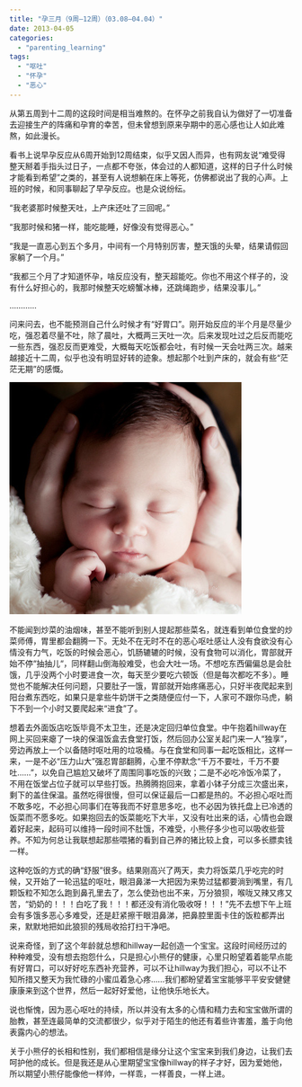 ```yaml
---
title: "孕三月（9周—12周）（03.08—04.04）"
date: 2013-04-05
categories: 
  - "parenting_learning"
tags: 
  - "呕吐"
  - "怀孕"
  - "恶心"
---
```


从第五周到十二周的这段时间是相当难熬的。在怀孕之前我自认为做好了一切准备去迎接生产的阵痛和孕育的幸苦，但未曾想到原来孕期中的恶心感也让人如此难熬，如此漫长。

看书上说早孕反应从6周开始到12周结束，似乎又因人而异，也有网友说“难受得整天掰着手指头过日子，一点都不夸张，体会过的人都知道，这样的日子什么时候才能看到希望”之类的，甚至有人说想躺在床上等死，仿佛都说出了我的心声。上班的时候，和同事聊起了早孕反应。也是众说纷纭。

“我老婆那时候整天吐，上产床还吐了三回呢。”

“我那时候和猪一样，能吃能睡，好像没有觉得恶心。”

“我是一直恶心到五个多月，中间有一个月特别厉害，整天饿的头晕，结果请假回家躺了一个月。”

“我都三个月了才知道怀孕，啥反应没有，整天超能吃。你也不用这个样子的，没有什么好担心的，我那时候整天吃螃蟹冰棒，还跳绳跑步，结果没事儿。”

…………

问来问去，也不能预测自己什么时候才有“好胃口”。刚开始反应的半个月是尽量少吃，强忍着尽量不吐，除了晨吐，大概两三天吐一次。后来发现吐过之后反而能吃一些东西，强忍反而更难受，大概每天吃饭都会吐，有时候一天会吐两三次。越来越接近十二周，似乎也没有明显好转的迹象。想起那个吐到产床的，就会有些“茫茫无期”的感慨。

![87223619](images/8737575455_20f5830b85_z.jpg)

不能闻到炒菜的油烟味，甚至不能听到别人提起那些菜名，就连看到单位食堂的炒菜师傅，胃里都会翻腾一下。无处不在无时不在的恶心呕吐感让人没有食欲没有心情没有力气，吃饭的时候会恶心，饥肠辘辘的时候，没有食物可以消化，胃部就开始不停“抽抽儿“，同样翻山倒海般难受，也会大吐一场。不想吃东西偏偏总是会肚饿，几乎没两个小时要进食一次，每天至少要吃六顿饭（但是每次都吃不多）。睡觉也不能解决任何问题，只要肚子一饿，胃部就开始疼痛恶心，只好半夜爬起来到阳台煮东西吃，如果只是拿些牛奶饼干之类随便应付一下，人家可不跟你马虎，躺下不到一个小时又要爬起来“进食”了。

想着去外面饭店吃饭毕竟不太卫生，还是决定回归单位食堂。中午抱着hillway在网上买回来瘪了一块的保温饭盒去食堂打饭，然后回办公室关起门来一人“独享”，旁边再放上一个以备随时呕吐用的垃圾桶。与在食堂和同事一起吃饭相比，这样一来，一是不必“压力山大”强忍胃部翻腾，心里不停默念“千万不要吐，千万不要吐……”，以免自己尴尬又破坏了周围同事吃饭的兴致；二是不必吃冷饭冷菜了，不用在饭堂占位子就可以早些打饭。热腾腾抱回来，拿着小钵子分成三次盛出来，剩下的盖住保温。虽然吃得很慢，但可以保证最后一口都是热的。不必担心呕吐而不敢多吃，不必担心同事们在等我而不好意思多吃，也不必因为铁托盘上已冷透的饭菜而不愿多吃。如果抱回去的饭菜能吃下大半，又没有吐出来的话，心情也会跟着好起来，起码可以维持一段时间不肚饿，不难受，小熊仔多少也可以吸收些营养。不知为何总让我联想起那些喂猪的看到自己养的猪比较上食，可以多长膘卖钱一样。

这种吃饭的方式的确“舒服”很多。结果刚高兴了两天，卖力将饭菜几乎吃完的时候，又开始了一轮迅猛的呕吐，眼泪鼻涕一大把因为来势过猛都要淌到嘴里，有几颗饭粒不知怎么跑到鼻孔里去了，怎么使劲也出不来，万分狼狈，喉咙又辣又疼又苦，“奶奶的！！！白吃了我！！！都还没有消化吸收呀！！！”先不去想下午上班会有多饿多恶心多难受，还是赶紧擦干眼泪鼻涕，把鼻腔里面卡住的饭粒都弄出来，默默地把如此狼狈的残局收拾打扫干净吧。

说来奇怪，到了这个年龄就总想和hillway一起创造一个宝宝。这段时间经历过的种种难受，没有想去抱怨什么，只是担心小熊仔的健康，心里只盼望着着能早点能有好胃口，可以好好吃东西补充营养，可以不让hillway为我们担心，可以不让不知所措又整天为我忙碌的小蜜瓜着急心疼……我们都盼望着宝宝能够平平安安健健康康来到这个世界，然后一起好好爱他，让他快乐地长大。

说也惭愧，因为恶心呕吐的持续，所以并没有太多的心情和精力去和宝宝做所谓的胎教，甚至连最简单的交流都很少，似乎对于陌生的他还有着些许害羞，羞于向他表露内心的想法。

关于小熊仔的长相和性别，我们都相信是缘分让这个宝宝来到我们身边，让我们去呵护他的成长。但是我还是从心里期望宝宝像hillway的样子才好，因为爱她他，所以期望小熊仔能像他一样帅，一样乖，一样善良，一样上进。
